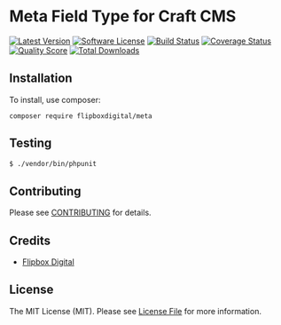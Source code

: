 # Meta Field Type for Craft CMS
[![Latest Version](https://img.shields.io/github/release/flipbox/meta.svg?style=flat-square)](https://github.com/flipbox/meta/releases)
[![Software License](https://img.shields.io/badge/license-MIT-brightgreen.svg?style=flat-square)](LICENSE.md)
[![Build Status](https://img.shields.io/travis/flipbox/meta/master.svg?style=flat-square)](https://travis-ci.org/flipbox/meta)
[![Coverage Status](https://img.shields.io/scrutinizer/coverage/g/flipbox/meta.svg?style=flat-square)](https://scrutinizer-ci.com/g/flipbox/meta/code-structure)
[![Quality Score](https://img.shields.io/scrutinizer/g/flipbox/meta.svg?style=flat-square)](https://scrutinizer-ci.com/g/flipbox/meta)
[![Total Downloads](https://img.shields.io/packagist/dt/flipboxdigital/meta.svg?style=flat-square)](https://packagist.org/packages/flipboxdigital/meta)

## Installation

To install, use composer:

```
composer require flipboxdigital/meta
```

## Testing

``` bash
$ ./vendor/bin/phpunit
```

## Contributing

Please see [CONTRIBUTING](https://github.com/flipbox/meta/blob/master/CONTRIBUTING.md) for details.


## Credits

- [Flipbox Digital](https://github.com/flipbox)

## License

The MIT License (MIT). Please see [License File](https://github.com/flipbox/meta/blob/master/LICENSE) for more information.